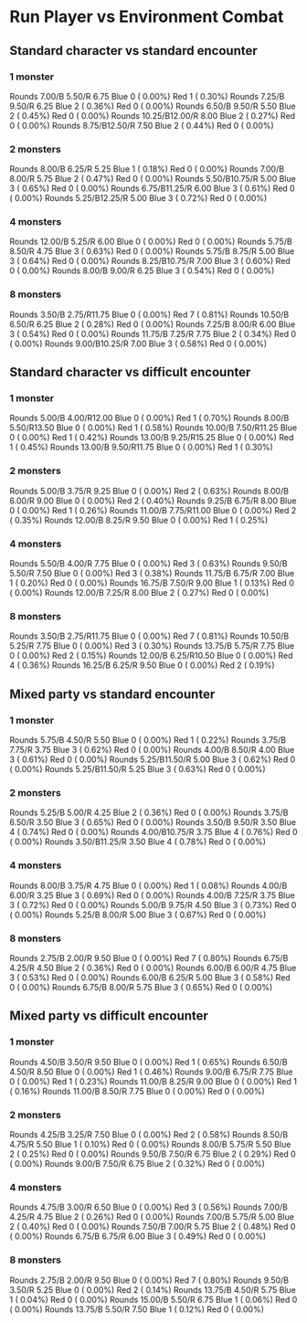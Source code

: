 # Run Player vs Environment Combat

## Standard character vs standard encounter

### 1 monster
Rounds  7.00/B 5.50/R 6.75 Blue 0 ( 0.00%) Red 1 ( 0.30%)
Rounds  7.25/B 9.50/R 6.25 Blue 2 ( 0.36%) Red 0 ( 0.00%)
Rounds  6.50/B 9.50/R 5.50 Blue 2 ( 0.45%) Red 0 ( 0.00%)
Rounds 10.25/B12.00/R 8.00 Blue 2 ( 0.27%) Red 0 ( 0.00%)
Rounds  8.75/B12.50/R 7.50 Blue 2 ( 0.44%) Red 0 ( 0.00%)

### 2 monsters
Rounds  8.00/B 6.25/R 5.25 Blue 1 ( 0.18%) Red 0 ( 0.00%)
Rounds  7.00/B 8.00/R 5.75 Blue 2 ( 0.47%) Red 0 ( 0.00%)
Rounds  5.50/B10.75/R 5.00 Blue 3 ( 0.65%) Red 0 ( 0.00%)
Rounds  6.75/B11.25/R 6.00 Blue 3 ( 0.61%) Red 0 ( 0.00%)
Rounds  5.25/B12.25/R 5.00 Blue 3 ( 0.72%) Red 0 ( 0.00%)

### 4 monsters
Rounds 12.00/B 5.25/R 6.00 Blue 0 ( 0.00%) Red 0 ( 0.00%)
Rounds  5.75/B 8.50/R 4.75 Blue 3 ( 0.63%) Red 0 ( 0.00%)
Rounds  5.75/B 8.75/R 5.00 Blue 3 ( 0.64%) Red 0 ( 0.00%)
Rounds  8.25/B10.75/R 7.00 Blue 3 ( 0.60%) Red 0 ( 0.00%)
Rounds  8.00/B 9.00/R 6.25 Blue 3 ( 0.54%) Red 0 ( 0.00%)

### 8 monsters
Rounds  3.50/B 2.75/R11.75 Blue 0 ( 0.00%) Red 7 ( 0.81%)
Rounds 10.50/B 6.50/R 6.25 Blue 2 ( 0.28%) Red 0 ( 0.00%)
Rounds  7.25/B 8.00/R 6.00 Blue 3 ( 0.54%) Red 0 ( 0.00%)
Rounds 11.75/B 7.25/R 7.75 Blue 2 ( 0.34%) Red 0 ( 0.00%)
Rounds  9.00/B10.25/R 7.00 Blue 3 ( 0.58%) Red 0 ( 0.00%)
            

## Standard character vs difficult encounter

### 1 monster
Rounds  5.00/B 4.00/R12.00 Blue 0 ( 0.00%) Red 1 ( 0.70%)
Rounds  8.00/B 5.50/R13.50 Blue 0 ( 0.00%) Red 1 ( 0.58%)
Rounds 10.00/B 7.50/R11.25 Blue 0 ( 0.00%) Red 1 ( 0.42%)
Rounds 13.00/B 9.25/R15.25 Blue 0 ( 0.00%) Red 1 ( 0.45%)
Rounds 13.00/B 9.50/R11.75 Blue 0 ( 0.00%) Red 1 ( 0.30%)

### 2 monsters
Rounds  5.00/B 3.75/R 9.25 Blue 0 ( 0.00%) Red 2 ( 0.63%)
Rounds  8.00/B 6.00/R 9.00 Blue 0 ( 0.00%) Red 2 ( 0.40%)
Rounds  9.25/B 6.75/R 8.00 Blue 0 ( 0.00%) Red 1 ( 0.26%)
Rounds 11.00/B 7.75/R11.00 Blue 0 ( 0.00%) Red 2 ( 0.35%)
Rounds 12.00/B 8.25/R 9.50 Blue 0 ( 0.00%) Red 1 ( 0.25%)

### 4 monsters
Rounds  5.50/B 4.00/R 7.75 Blue 0 ( 0.00%) Red 3 ( 0.63%)
Rounds  9.50/B 5.50/R 7.50 Blue 0 ( 0.00%) Red 3 ( 0.38%)
Rounds 11.75/B 6.75/R 7.00 Blue 1 ( 0.20%) Red 0 ( 0.00%)
Rounds 16.75/B 7.50/R 9.00 Blue 1 ( 0.13%) Red 0 ( 0.00%)
Rounds 12.00/B 7.25/R 8.00 Blue 2 ( 0.27%) Red 0 ( 0.00%)

### 8 monsters
Rounds  3.50/B 2.75/R11.75 Blue 0 ( 0.00%) Red 7 ( 0.81%)
Rounds 10.50/B 5.25/R 7.75 Blue 0 ( 0.00%) Red 3 ( 0.30%)
Rounds 13.75/B 5.75/R 7.75 Blue 0 ( 0.00%) Red 2 ( 0.15%)
Rounds 12.00/B 6.25/R10.50 Blue 0 ( 0.00%) Red 4 ( 0.36%)
Rounds 16.25/B 6.25/R 9.50 Blue 0 ( 0.00%) Red 2 ( 0.19%)
            

## Mixed party vs standard encounter

### 1 monster
Rounds  5.75/B 4.50/R 5.50 Blue 0 ( 0.00%) Red 1 ( 0.22%)
Rounds  3.75/B 7.75/R 3.75 Blue 3 ( 0.62%) Red 0 ( 0.00%)
Rounds  4.00/B 8.50/R 4.00 Blue 3 ( 0.61%) Red 0 ( 0.00%)
Rounds  5.25/B11.50/R 5.00 Blue 3 ( 0.62%) Red 0 ( 0.00%)
Rounds  5.25/B11.50/R 5.25 Blue 3 ( 0.63%) Red 0 ( 0.00%)

### 2 monsters
Rounds  5.25/B 5.00/R 4.25 Blue 2 ( 0.36%) Red 0 ( 0.00%)
Rounds  3.75/B 6.50/R 3.50 Blue 3 ( 0.65%) Red 0 ( 0.00%)
Rounds  3.50/B 9.50/R 3.50 Blue 4 ( 0.74%) Red 0 ( 0.00%)
Rounds  4.00/B10.75/R 3.75 Blue 4 ( 0.76%) Red 0 ( 0.00%)
Rounds  3.50/B11.25/R 3.50 Blue 4 ( 0.78%) Red 0 ( 0.00%)

### 4 monsters
Rounds  8.00/B 3.75/R 4.75 Blue 0 ( 0.00%) Red 1 ( 0.08%)
Rounds  4.00/B 6.00/R 3.25 Blue 3 ( 0.69%) Red 0 ( 0.00%)
Rounds  4.00/B 7.25/R 3.75 Blue 3 ( 0.72%) Red 0 ( 0.00%)
Rounds  5.00/B 9.75/R 4.50 Blue 3 ( 0.73%) Red 0 ( 0.00%)
Rounds  5.25/B 8.00/R 5.00 Blue 3 ( 0.67%) Red 0 ( 0.00%)

### 8 monsters
Rounds  2.75/B 2.00/R 9.50 Blue 0 ( 0.00%) Red 7 ( 0.80%)
Rounds  6.75/B 4.25/R 4.50 Blue 2 ( 0.36%) Red 0 ( 0.00%)
Rounds  6.00/B 6.00/R 4.75 Blue 3 ( 0.53%) Red 0 ( 0.00%)
Rounds  6.00/B 6.25/R 5.00 Blue 3 ( 0.58%) Red 0 ( 0.00%)
Rounds  6.75/B 8.00/R 5.75 Blue 3 ( 0.65%) Red 0 ( 0.00%)
            

## Mixed party vs difficult encounter

### 1 monster
Rounds  4.50/B 3.50/R 9.50 Blue 0 ( 0.00%) Red 1 ( 0.65%)
Rounds  6.50/B 4.50/R 8.50 Blue 0 ( 0.00%) Red 1 ( 0.46%)
Rounds  9.00/B 6.75/R 7.75 Blue 0 ( 0.00%) Red 1 ( 0.23%)
Rounds 11.00/B 8.25/R 9.00 Blue 0 ( 0.00%) Red 1 ( 0.16%)
Rounds 11.00/B 8.50/R 7.75 Blue 0 ( 0.00%) Red 0 ( 0.00%)

### 2 monsters
Rounds  4.25/B 3.25/R 7.50 Blue 0 ( 0.00%) Red 2 ( 0.58%)
Rounds  8.50/B 4.75/R 5.50 Blue 1 ( 0.10%) Red 0 ( 0.00%)
Rounds  8.00/B 5.75/R 5.50 Blue 2 ( 0.25%) Red 0 ( 0.00%)
Rounds  9.50/B 7.50/R 6.75 Blue 2 ( 0.29%) Red 0 ( 0.00%)
Rounds  9.00/B 7.50/R 6.75 Blue 2 ( 0.32%) Red 0 ( 0.00%)

### 4 monsters
Rounds  4.75/B 3.00/R 6.50 Blue 0 ( 0.00%) Red 3 ( 0.56%)
Rounds  7.00/B 4.25/R 4.75 Blue 2 ( 0.26%) Red 0 ( 0.00%)
Rounds  7.00/B 5.75/R 5.00 Blue 2 ( 0.40%) Red 0 ( 0.00%)
Rounds  7.50/B 7.00/R 5.75 Blue 2 ( 0.48%) Red 0 ( 0.00%)
Rounds  6.75/B 6.75/R 6.00 Blue 3 ( 0.49%) Red 0 ( 0.00%)

### 8 monsters
Rounds  2.75/B 2.00/R 9.50 Blue 0 ( 0.00%) Red 7 ( 0.80%)
Rounds  9.50/B 3.50/R 5.25 Blue 0 ( 0.00%) Red 2 ( 0.14%)
Rounds 13.75/B 4.50/R 5.75 Blue 1 ( 0.04%) Red 0 ( 0.00%)
Rounds 15.00/B 5.50/R 6.75 Blue 1 ( 0.06%) Red 0 ( 0.00%)
Rounds 13.75/B 5.50/R 7.50 Blue 1 ( 0.12%) Red 0 ( 0.00%)

